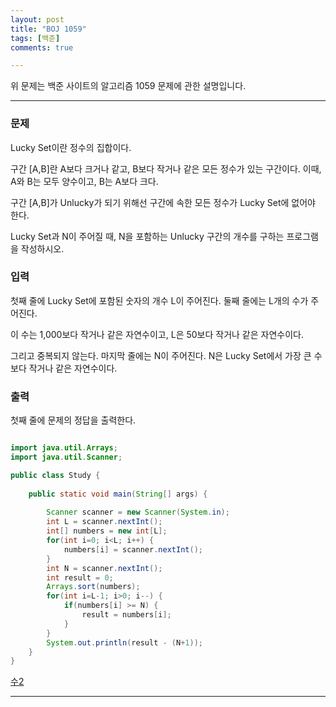 ```yaml
---
layout: post
title: "BOJ 1059"
tags: [백준]
comments: true

---
```


위 문제는 백준 사이트의 알고리즘 1059 문제에 관한 설명입니다.<br>

---

### 문제

Lucky Set이란 정수의 집합이다.

구간 [A,B]란 A보다 크거나 같고, B보다 작거나 같은 모든 정수가 있는 구간이다. 이때, A와 B는 모두 양수이고, B는 A보다 크다.

구간 [A,B]가 Unlucky가 되기 위해선 구간에 속한 모든 정수가 Lucky Set에 없어야 한다.

Lucky Set과 N이 주어질 때, N을 포함하는 Unlucky 구간의 개수를 구하는 프로그램을 작성하시오.


### 입력

첫째 줄에 Lucky Set에 포함된 숫자의 개수 L이 주어진다. 둘째 줄에는 L개의 수가 주어진다. 

이 수는 1,000보다 작거나 같은 자연수이고, L은 50보다 작거나 같은 자연수이다. 

그리고 중복되지 않는다. 마지막 줄에는 N이 주어진다. N은 Lucky Set에서 가장 큰 수보다 작거나 같은 자연수이다.

### 출력

첫째 줄에 문제의 정답을 출력한다.

```java

import java.util.Arrays;
import java.util.Scanner;

public class Study {
	
	public static void main(String[] args) {
		
		Scanner scanner = new Scanner(System.in);
		int L = scanner.nextInt();
		int[] numbers = new int[L];
		for(int i=0; i<L; i++) {
			numbers[i] = scanner.nextInt();
		}
		int N = scanner.nextInt();
		int result = 0;
		Arrays.sort(numbers);
		for(int i=L-1; i>0; i--) {
			if(numbers[i] >= N) {
				result = numbers[i];
			}
		}
		System.out.println(result - (N+1));
	}
}

```

<a href="https://www.acmicpc.net/problem/1059">수2</a>

---
